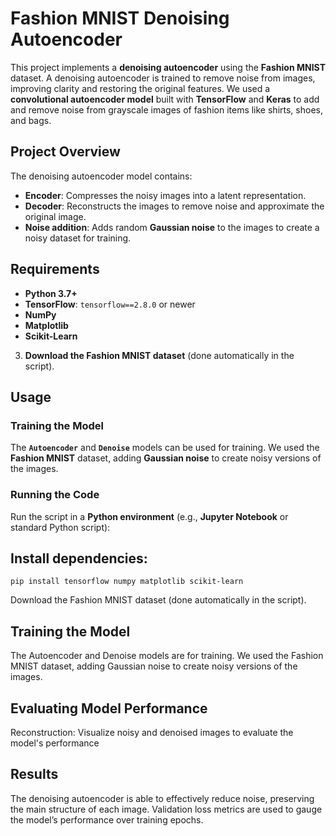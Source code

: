# Fashion MNIST Denoising Autoencoder

This project implements a **denoising autoencoder** using the **Fashion MNIST** dataset. A denoising autoencoder is trained to remove noise from images, improving clarity and restoring the original features. We used a **convolutional autoencoder model** built with **TensorFlow** and **Keras** to add and remove noise from grayscale images of fashion items like shirts, shoes, and bags.

## Project Overview

The denoising autoencoder model contains:
- **Encoder**: Compresses the noisy images into a latent representation.
- **Decoder**: Reconstructs the images to remove noise and approximate the original image.
- **Noise addition**: Adds random **Gaussian noise** to the images to create a noisy dataset for training.

## Requirements

- **Python 3.7+**
- **TensorFlow**: `tensorflow==2.8.0` or newer
- **NumPy**
- **Matplotlib**
- **Scikit-Learn**


3. **Download the Fashion MNIST dataset** (done automatically in the script).

## Usage

### Training the Model

The **`Autoencoder`** and **`Denoise`** models can be used for training. We used the **Fashion MNIST** dataset, adding **Gaussian noise** to create noisy versions of the images.

### Running the Code

Run the script in a **Python environment** (e.g., **Jupyter Notebook** or standard Python script):


## Install dependencies:

```
pip install tensorflow numpy matplotlib scikit-learn
```
Download the Fashion MNIST dataset (done automatically in the script).

## Training the Model
The Autoencoder and Denoise models are for training. We used the Fashion MNIST dataset, adding Gaussian noise to create noisy versions of the images.

## Evaluating Model Performance
Reconstruction: Visualize noisy and denoised images to evaluate the model's performance

## Results
The denoising autoencoder is able to effectively reduce noise, preserving the main structure of each image. Validation loss metrics are used to gauge the model’s performance over training epochs.

